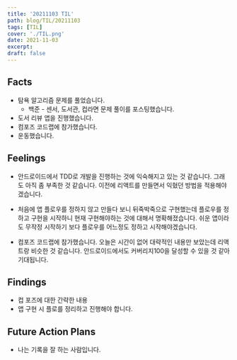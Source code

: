 ```yaml
---
title: '20211103 TIL'
path: blog/TIL/20211103
tags: [TIL]
cover: './TIL.png'
date: 2021-11-03
excerpt:
draft: false
---
```


## Facts

- 탐욕 알고리즘 문제를 풀었습니다.
  - 백준 - 센서, 도서관, 컵라면 문제 풀이를 포스팅했습니다.
- 도서 리뷰 앱을 진행했습니다.
- 컴포즈 코드랩에 참가했습니다.
- 운동했습니다.

## Feelings

- 안드로이드에서 TDD로 개발을 진행하는 것에 익숙해지고 있는 것 같습니다. 그래도 아직 좀 부족한 것 같습니다. 이전에 리액트를 만들면서 익혔던 방법을 적용해야 겠습니다.

- 처음에 앱 플로우를 정하지 않고 만들다 보니 뒤죽박죽으로 구현했는데 플로우를 정하고 구현을 시작하니 현재 구현해야하는 것에 대해서 명확해졌습니다. 쉬운 앱이라도 무작정 시작하기 보다 플로우를 어느정도 정하고 시작해야겠습니다.

- 컴포즈 코드랩에 참가했습니다. 오늘은 시간이 없어 대략적인 내용만 보았는데 리액트랑 비슷한 것 같습니다. 안드로이드에서도 커버리지100을 달성할 수 있을 것 같아 기대됩니다.

## Findings

- 컵 포즈에 대한 간략한 내용
- 앱 구현 시 플로를 정리하고 진행해야 합니다.

## Future Action Plans

- 나는 기록을 잘 하는 사람입니다.
